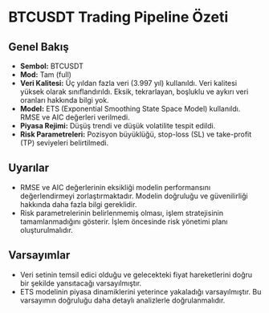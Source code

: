 # BTCUSDT Trading Pipeline Özeti

## Genel Bakış

* **Sembol:** BTCUSDT
* **Mod:** Tam (full)
* **Veri Kalitesi:** Üç yıldan fazla veri (3.997 yıl) kullanıldı.  Veri kalitesi yüksek olarak sınıflandırıldı. Eksik, tekrarlayan, boşluklu ve aykırı veri oranları hakkında bilgi yok.
* **Model:** ETS (Exponential Smoothing State Space Model) kullanıldı. RMSE ve AIC değerleri verilmedi.
* **Piyasa Rejimi:** Düşüş trendi ve düşük volatilite tespit edildi.
* **Risk Parametreleri:** Pozisyon büyüklüğü, stop-loss (SL) ve take-profit (TP) seviyeleri belirtilmedi.


## Uyarılar

* RMSE ve AIC değerlerinin eksikliği modelin performansını değerlendirmeyi zorlaştırmaktadır.  Modelin doğruluğu ve güvenilirliği hakkında daha fazla bilgi gereklidir.
* Risk parametrelerinin belirlenmemiş olması, işlem stratejisinin tamamlanmadığını gösterir.  İşlem öncesinde risk yönetimi planı oluşturulmalıdır.


## Varsayımlar

* Veri setinin temsil edici olduğu ve gelecekteki fiyat hareketlerini doğru bir şekilde yansıtacağı varsayılmıştır.
* ETS modelinin piyasa dinamiklerini yeterince yakaladığı varsayılmıştır.  Bu varsayımın doğruluğu daha detaylı analizlerle doğrulanmalıdır.

